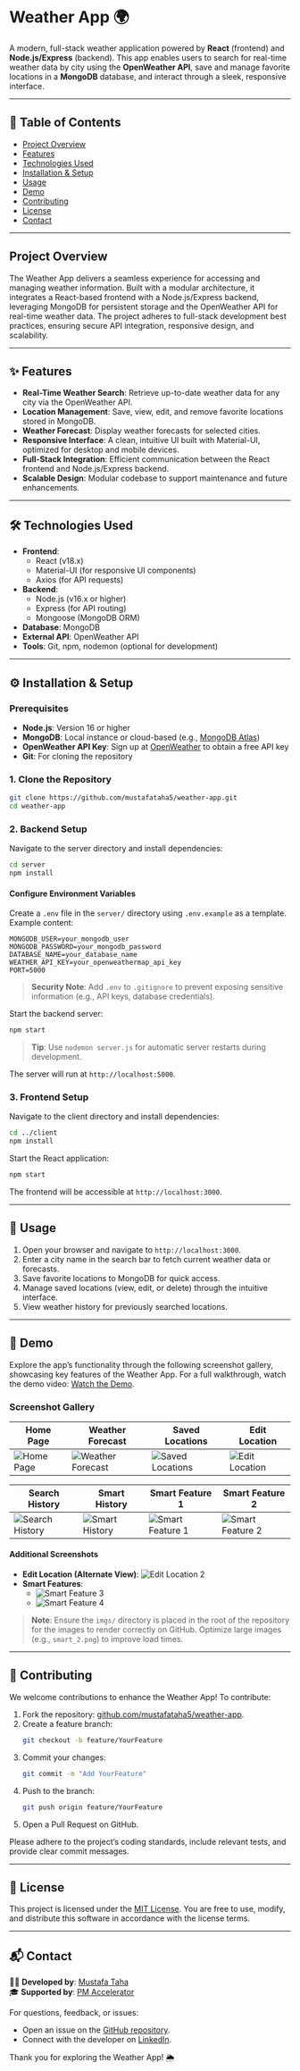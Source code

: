 # Weather App 🌍

A modern, full-stack weather application powered by **React** (frontend) and **Node.js/Express** (backend). This app enables users to search for real-time weather data by city using the **OpenWeather API**, save and manage favorite locations in a **MongoDB** database, and interact through a sleek, responsive interface.

---

## 📑 Table of Contents

- [Project Overview](#project-overview)
- [Features](#features)
- [Technologies Used](#technologies-used)
- [Installation & Setup](#installation--setup)
- [Usage](#usage)
- [Demo](#demo)
- [Contributing](#contributing)
- [License](#license)
- [Contact](#contact)

---

## Project Overview

The Weather App delivers a seamless experience for accessing and managing weather information. Built with a modular architecture, it integrates a React-based frontend with a Node.js/Express backend, leveraging MongoDB for persistent storage and the OpenWeather API for real-time weather data. The project adheres to full-stack development best practices, ensuring secure API integration, responsive design, and scalability.

---

## ✨ Features

- **Real-Time Weather Search**: Retrieve up-to-date weather data for any city via the OpenWeather API.
- **Location Management**: Save, view, edit, and remove favorite locations stored in MongoDB.
- **Weather Forecast**: Display weather forecasts for selected cities.
- **Responsive Interface**: A clean, intuitive UI built with Material-UI, optimized for desktop and mobile devices.
- **Full-Stack Integration**: Efficient communication between the React frontend and Node.js/Express backend.
- **Scalable Design**: Modular codebase to support maintenance and future enhancements.

---

## 🛠️ Technologies Used

- **Frontend**:
  - React (v18.x)
  - Material-UI (for responsive UI components)
  - Axios (for API requests)
- **Backend**:
  - Node.js (v16.x or higher)
  - Express (for API routing)
  - Mongoose (MongoDB ORM)
- **Database**: MongoDB
- **External API**: OpenWeather API
- **Tools**: Git, npm, nodemon (optional for development)

---

## ⚙️ Installation & Setup

### Prerequisites
- **Node.js**: Version 16 or higher
- **MongoDB**: Local instance or cloud-based (e.g., [MongoDB Atlas](https://www.mongodb.com/cloud/atlas))
- **OpenWeather API Key**: Sign up at [OpenWeather](https://openweathermap.org/api) to obtain a free API key
- **Git**: For cloning the repository

### 1. Clone the Repository
```bash
git clone https://github.com/mustafataha5/weather-app.git
cd weather-app
```

### 2. Backend Setup
Navigate to the server directory and install dependencies:
```bash
cd server
npm install
```

#### Configure Environment Variables
Create a `.env` file in the `server/` directory using `.env.example` as a template. Example content:
```
MONGODB_USER=your_mongodb_user
MONGODB_PASSWORD=your_mongodb_password
DATABASE_NAME=your_database_name
WEATHER_API_KEY=your_openweathermap_api_key
PORT=5000
```
> **Security Note**: Add `.env` to `.gitignore` to prevent exposing sensitive information (e.g., API keys, database credentials).

Start the backend server:
```bash
npm start
```
> **Tip**: Use `nodemon server.js` for automatic server restarts during development.

The server will run at `http://localhost:5000`.

### 3. Frontend Setup
Navigate to the client directory and install dependencies:
```bash
cd ../client
npm install
```

Start the React application:
```bash
npm start
```
The frontend will be accessible at `http://localhost:3000`.

---

## 📖 Usage

1. Open your browser and navigate to `http://localhost:3000`.
2. Enter a city name in the search bar to fetch current weather data or forecasts.
3. Save favorite locations to MongoDB for quick access.
4. Manage saved locations (view, edit, or delete) through the intuitive interface.
5. View weather history for previously searched locations.

---

## 🎥 Demo

Explore the app’s functionality through the following screenshot gallery, showcasing key features of the Weather App. For a full walkthrough, watch the demo video: [Watch the Demo](https://your-video-link.com).

### Screenshot Gallery
| **Home Page** | **Weather Forecast** | **Saved Locations** | **Edit Location** |
|---------------|---------------------|---------------------|-------------------|
| ![Home Page](imgs/home.png) | ![Weather Forecast](imgs/forecast_.png) | ![Saved Locations](imgs/locations_1.png) | ![Edit Location](imgs/Edit_location_1.png) |

| **Search History** | **Smart History** | **Smart Feature 1** | **Smart Feature 2** |
|--------------------|-------------------|---------------------|---------------------|
| ![Search History](imgs/history_1.png) | ![Smart History](imgs/smart_history_1.png) | ![Smart Feature 1](imgs/smart_1.png) | ![Smart Feature 2](imgs/smart_2.png) |

#### Additional Screenshots
- **Edit Location (Alternate View)**: ![Edit Location 2](imgs/Edit_location_2.png)
- **Smart Features**:
  - ![Smart Feature 3](imgs/smart_3.png)
  - ![Smart Feature 4](imgs/smart_4.png)

> **Note**: Ensure the `imgs/` directory is placed in the root of the repository for the images to render correctly on GitHub. Optimize large images (e.g., `smart_2.png`) to improve load times.

---

## 🤝 Contributing

We welcome contributions to enhance the Weather App! To contribute:

1. Fork the repository: [github.com/mustafataha5/weather-app](https://github.com/mustafataha5/weather-app).
2. Create a feature branch:
   ```bash
   git checkout -b feature/YourFeature
   ```
3. Commit your changes:
   ```bash
   git commit -m "Add YourFeature"
   ```
4. Push to the branch:
   ```bash
   git push origin feature/YourFeature
   ```
5. Open a Pull Request on GitHub.

Please adhere to the project’s coding standards, include relevant tests, and provide clear commit messages.

---

## 📜 License

This project is licensed under the [MIT License](LICENSE). You are free to use, modify, and distribute this software in accordance with the license terms.

---

## 📬 Contact

👨‍💻 **Developed by**: [Mustafa Taha](https://www.linkedin.com/in/mustafa-taha-3b87771b4/)  
🎓 **Supported by**: [PM Accelerator](https://www.linkedin.com/school/pmaccelerator/)  

For questions, feedback, or issues:  
- Open an issue on the [GitHub repository](https://github.com/mustafataha5/weather-app).  
- Connect with the developer on [LinkedIn](https://www.linkedin.com/in/mustafa-taha-3b87771b4/).  

Thank you for exploring the Weather App! 🌦️